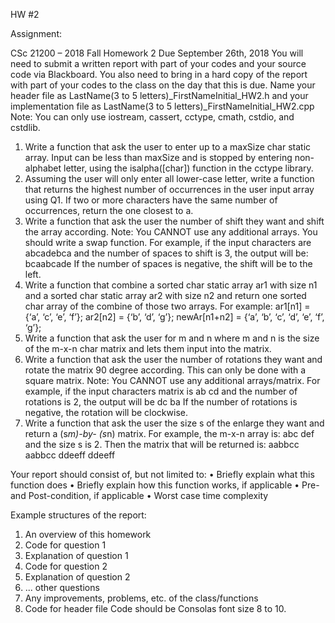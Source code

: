 HW #2 

Assignment: 

CSc 21200 – 2018 Fall Homework 2
Due September 26th, 2018
You will need to submit a written report with part of your codes and your source code via Blackboard. You also need to bring in a hard copy of the report with part of your codes to the class on the day that this is due.
Name your header file as LastName(3 to 5 letters)_FirstNameInitial_HW2.h and your implementation file as LastName(3 to 5 letters)_FirstNameInitial_HW2.cpp
Note: You can only use iostream, cassert, cctype, cmath, cstdio, and cstdlib.
1. Write a function that ask the user to enter up to a maxSize char static array. Input can be less than maxSize and is stopped by entering non-alphabet letter, using the isalpha([char]) function in the cctype library.
2. Assuming the user will only enter all lower-case letter, write a function that returns the highest number of occurrences in the user input array using Q1. If two or more characters have the same number of occurrences, return the one closest to a.
3. Write a function that ask the user the number of shift they want and shift the array according. Note: You CANNOT use any additional arrays. You should write a swap function.
For example, if the input characters are
abcadebca
and the number of spaces to shift is 3, the output will be:
bcaabcade
If the number of spaces is negative, the shift will be to the left.
4. Write a function that combine a sorted char static array ar1 with size n1 and a sorted char static array ar2 with size n2 and return one sorted char array of the combine of those two arrays.
For example:
ar1[n1] = {‘a’, ‘c’, ‘e’, ‘f’}; ar2[n2] = {‘b’, ‘d’, ‘g’}; newAr[n1+n2] = {‘a’, ‘b’, ‘c’, ‘d’, ‘e’, ‘f’, ‘g’};
5. Write a function that ask the user for m and n where m and n is the size of the m-x-n char matrix and lets them input into the matrix.
6. Write a function that ask the user the number of rotations they want and rotate the matrix 90 degree according. This can only be done with a square matrix. Note: You CANNOT use any additional arrays/matrix.
For example, if the input characters matrix is
ab
cd
and the number of rotations is 2, the output will be
dc ba
If the number of rotations is negative, the rotation will be clockwise.
7. Write a function that ask the user the size s of the enlarge they want and return a (s*m)-by- (s*n) matrix.
For example, the m-x-n array is:
abc def
and the size s is 2.
Then the matrix that will be returned is: aabbcc
aabbcc
ddeeff
ddeeff



Your report should consist of, but not limited to:
• Briefly explain what this function does
• Briefly explain how this function works, if applicable
• Pre- and Post-condition, if applicable
• Worst case time complexity


Example structures of the report:
1. An overview of this homework
2. Code for question 1
3. Explanation of question 1
4. Code for question 2
5. Explanation of question 2
6. ... other questions
7. Any improvements, problems, etc. of the class/functions
8. Code for header file
Code should be Consolas font size 8 to 10.
